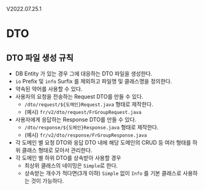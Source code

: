V2022.07.25.1

# DTO

## DTO 파일 생성 규칙

- DB Entity 가 있는 경우 그에 대응하는 DTO 파일을 생성한다.
- `io` Prefix 및 `info` Surfix 를 제외하고 파일명 및 클래스명을 정의한다.
- 약속된 약어를 사용할 수 있다.
- 사용자의 요청을 전송하는 Request DTO를 만들 수 있다.
    -  `/dto/request/${도메인}Request.java` 형태로 제작한다. 
    - (예시) `fr/v2/dto/request/FrGroupRequest.java`
- 사용자에게 응답하는 Response DTO를 만들 수 있다.
    - `/dto/response/${도메인}Response.java` 형태로 제작한다. 
    - (예시) `fr/v2/dto/response/FrGroupResponse.java`
- 각 도메인 별 요청 DTO와 응답 DTO 내에 해당 도메인의 CRUD 등 여러 형태를 하위 클래스 형태로 모아서 관리한다.
- 각 도메인 별 하위 DTO를 상속받아 사용할 경우 
    - 최상위 클래스의 네이밍은 `Simple`로 한다.
    - 상속받는 개수가 적다면(3개 이하) `Simple` 없이 `Info` 를 기본 클래스로 사용하는 것이 가능하다.

